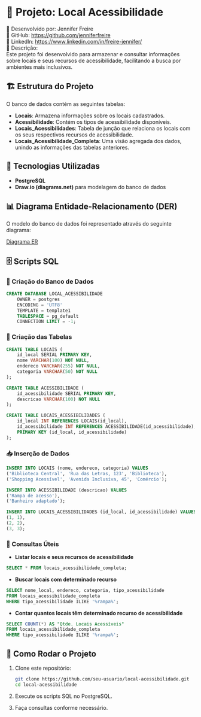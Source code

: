 # 📌 Projeto: Local Acessibilidade  


🔹 Desenvolvido por: Jennifer Freire  
🔹 GitHub: https://github.com/jenniferfreire    
🔹 LinkedIn: https://www.linkedin.com/in/freire-jennifer/    
🔹 Descrição:   
Este projeto foi desenvolvido para armazenar e consultar informações sobre locais e seus recursos de acessibilidade, facilitando a busca por ambientes mais inclusivos.

## 🏗 Estrutura do Projeto  

O banco de dados contém as seguintes tabelas:  

- **Locais**: Armazena informações sobre os locais cadastrados.  
- **Acessibilidade**: Contém os tipos de acessibilidade disponíveis.  
- **Locais_Acessibilidades**: Tabela de junção que relaciona os locais com os seus respectivos recursos de acessibilidade.  
- **Locais_Acessibilidade_Completa**: Uma visão agregada dos dados, unindo as informações das tabelas anteriores.  

## 🔧 Tecnologias Utilizadas  

- **PostgreSQL**  
- **Draw.io (diagrams.net)** para modelagem do banco de dados  

## 📊 Diagrama Entidade-Relacionamento (DER)  

O modelo do banco de dados foi representado através do seguinte diagrama:  

[Diagrama ER](https://drive.google.com/file/d/194u1--YzXQ3O5UYxoGEZ4WTTJ7Po0ZuP/view?usp=drive_link)  

## 🗄 Scripts SQL  

### 🎯 Criação do Banco de Dados  

```sql
CREATE DATABASE LOCAL_ACESSIBILIDADE
    OWNER = postgres
    ENCODING = 'UTF8'
    TEMPLATE = template1
    TABLESPACE = pg_default
    CONNECTION LIMIT = -1;
```

### 📌 Criação das Tabelas  

```sql
CREATE TABLE LOCAIS (
    id_local SERIAL PRIMARY KEY,
    nome VARCHAR(100) NOT NULL,
    endereco VARCHAR(255) NOT NULL,
    categoria VARCHAR(50) NOT NULL
);

CREATE TABLE ACESSIBILIDADE (
    id_acessibilidade SERIAL PRIMARY KEY,
    descricao VARCHAR(100) NOT NULL
);

CREATE TABLE LOCAIS_ACESSIBILIDADES (
    id_local INT REFERENCES LOCAIS(id_local),
    id_acessibilidade INT REFERENCES ACESSIBILIDADE(id_acessibilidade),
    PRIMARY KEY (id_local, id_acessibilidade)
);
```

### 📥 Inserção de Dados  

```sql
INSERT INTO LOCAIS (nome, endereco, categoria) VALUES
('Biblioteca Central', 'Rua das Letras, 123', 'Biblioteca'),
('Shopping Acessível', 'Avenida Inclusiva, 45', 'Comércio');

INSERT INTO ACESSIBILIDADE (descricao) VALUES
('Rampa de acesso'),
('Banheiro adaptado');

INSERT INTO LOCAIS_ACESSIBILIDADES (id_local, id_acessibilidade) VALUES
(1, 1),
(2, 2),
(3, 3);
```

### 🔎 Consultas Úteis  

- **Listar locais e seus recursos de acessibilidade**  

```sql
SELECT * FROM locais_acessibilidade_completa;
```

- **Buscar locais com determinado recurso**  

```sql
SELECT nome_local, endereco, categoria, tipo_acessibilidade
FROM locais_acessibilidade_completa
WHERE tipo_acessibilidade ILIKE '%rampa%';
```

- **Contar quantos locais têm determinado recurso de acessibilidade**  

```sql
SELECT COUNT(*) AS "Qtde. Locais Acessíveis" 
FROM locais_acessibilidade_completa
WHERE tipo_acessibilidade ILIKE '%rampa%';
```


## 🚀 Como Rodar o Projeto  

1. Clone este repositório:  

   ```sh
   git clone https://github.com/seu-usuario/local-acessibilidade.git
   cd local-acessibilidade
   ```

2. Execute os scripts SQL no PostgreSQL.  

3. Faça consultas conforme necessário.  